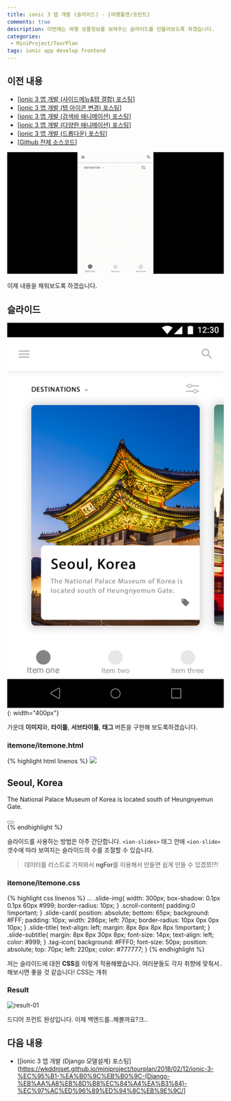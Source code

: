 ```yaml
---
title: ionic 3 앱 개발 (슬라이드) - [여행플랜/프런트]
comments: true
description: 이번에는 여행 상품정보를 보여주는 슬라이드를 만들어보도록 하겠습니다.
categories:
 - MiniProject/TourPlan
tags: ionic app develop frontend
---
```


## 이전 내용

- [[ionic 3 앱 개발 (사이드메뉴&탭 결합) 포스팅](https://wkddnjset.github.io/miniproject/tourplan/2018/02/04/ionic-3-%ED%95%98%EC%9D%B4%EB%B8%8C%EB%A6%AC%EB%93%9C-%EC%95%B1-%EA%B0%9C%EB%B0%9C%ED%95%98%EA%B8%B0-%EC%97%AC%ED%96%89%ED%94%8C%EB%9E%9C/)]
- [[ionic 3 앱 개발 (탭 아이콘 변경) 포스팅](https://wkddnjset.github.io/miniproject/tourplan/2018/02/05/ionic-3-%EC%95%B1-%EA%B0%9C%EB%B0%9C-(%ED%83%AD-%EC%95%84%EC%9D%B4%EC%BD%98-%EB%B3%80%EA%B2%BD)-%EC%97%AC%ED%96%89%ED%94%8C%EB%9E%9C/)]
- [[ionic 3 앱 개발 (검색바 애니메이션) 포스팅](https://wkddnjset.github.io/miniproject/tourplan/2018/02/06/ionic-3-%EC%95%B1-%EA%B0%9C%EB%B0%9C-(%EA%B2%80%EC%83%89%EB%B0%94-%EC%95%A0%EB%8B%88%EB%A9%94%EC%9D%B4%EC%85%98)-%EC%97%AC%ED%96%89%ED%94%8C%EB%9E%9C/)]
- [[ionic 3 앱 개발 (다양한 애니메이션) 포스팅](https://wkddnjset.github.io/miniproject/tourplan/2018/02/07/ionic-3-%EC%95%B1-%EA%B0%9C%EB%B0%9C-(%EB%8B%A4%EC%96%91%ED%95%9C-%EC%95%A0%EB%8B%88%EB%A9%94%EC%9D%B4%EC%85%98)-%EC%97%AC%ED%96%89%ED%94%8C%EB%9E%9C/)]
- [[ionic 3 앱 개발 (드롭다운) 포스팅](https://wkddnjset.github.io/miniproject/tourplan/2018/02/09/ionic-3-%EC%95%B1-%EA%B0%9C%EB%B0%9C-(%EB%93%9C%EB%A1%AD%EB%8B%A4%EC%9A%B4)-%EC%97%AC%ED%96%89%ED%94%8C%EB%9E%9C/)]
- [[Github 전체 소스코드](https://github.com/wkddnjset/MiniProject-TourPlan)]

![Result_01](https://raw.githubusercontent.com/wkddnjset/wkddnjset.github.io/master/_posts/images/2018-02-09/result_01.gif)

이제 내용을 채워보도록 하겠습니다.

## 슬라이드

![design-01](https://raw.githubusercontent.com/wkddnjset/wkddnjset.github.io/master/_posts/images/2018-02-01/design_01.png){: width="400px"}

가운데 **이미지**와, **타이틀**, **서브타이틀**, **태그** 버튼을 구현해 보도록하겠습니다.

### itemone/itemone.html

{% highlight html linenos %}
<ion-content padding>
    <ion-slides>
      <ion-slide class="slide-background">
        <img class="slide-img" src="https://raw.githubusercontent.com/wkddnjset/MiniProject-TourPlan-ionic/master/src/assets/icon/producr-img.png">
        <div class="slide-card">
          <h2 class="slide-title">Seoul, Korea</h2>
          <p class="slide-subtitle">The National Palace Museum of Korea is 
          located south of Heungnyemun Gate.</p>
          <button class="tag-icon">
              <ion-icon name="tag-icon"></ion-icon>
          </button>
        </div>
      </ion-slide>
    </ion-slides>
</ion-content>
{% endhighlight %}

슬라이드를 사용하는 방법은 아주 간단합니다. `<ion-slides>` 태그 안에 `<ion-slide>` 갯수에 따라 보여지는 슬라이드의 수를 조절할 수 있습니다.

> 데이터를 리스트로 가져와서 **ngFor**를 이용해서 만들면 쉽게 만들 수 있겠쬬!?!


### itemone/itemone.css

{% highlight css linenos %}
...
.slide-img{
    width: 300px;
    box-shadow: 0.1px 0.1px 60px #999;
    border-radius: 10px;
}
.scroll-content{
    padding:0 !important;
}
.slide-card{
    position: absolute;
    bottom: 65px;
    background: #FFF;
    padding: 10px;
    width: 286px;
    left: 70px;
    border-radius: 10px 0px 0px 10px;
}
.slide-title{
    text-align: left;
    margin: 8px 8px 8px 8px !important;
}
.slide-subtitle{
    margin: 8px 8px 30px 8px;
    font-size: 14px;
    text-align: left;
    color: #999;
}
.tag-icon{
    background: #FFF0;
    font-size: 50px;
    position: absolute;
    top: 70px;
    left: 220px;
    color: #777777;
}
{% endhighlight %}

저는 슬라이드에 대한 **CSS**를 이렇게 적용해봤습니다. 여러분들도 각자 취향에 맞춰서..해보시면 좋을 것 같습니다! CSS는 개취

### Result

![result-01](https://raw.githubusercontent.com/wkddnjset/wkddnjset.github.io/master/_posts/images/2018-02-11/result_01.gif)

드디어 프런트 완성입니다. 이제 백엔드를..해볼까요?크..

## 다음 내용

- [[ionic 3 앱 개발 (Django 모델설계) 포스팅](https://wkddnjset.github.io/miniproject/tourplan/2018/02/12/ionic-3-%EC%95%B1-%EA%B0%9C%EB%B0%9C-(Django-%EB%AA%A8%EB%8D%B8%EC%84%A4%EA%B3%84)-%EC%97%AC%ED%96%89%ED%94%8C%EB%9E%9C/]
